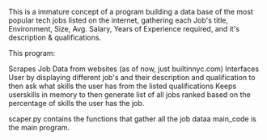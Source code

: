 This is a immature concept of a program building a data base of the most popular tech jobs listed on the internet, gathering each Job's title, Environment, Size, Avg. Salary, Years of Experience required, and it's description & qualifications.

This program:

Scrapes Job Data from websites (as of now, just builtinnyc.com)
Interfaces User by displaying different job's and their description and qualification to then ask what skills the user has from the listed qualifications
Keeps userskills in memory to then generate list of all jobs ranked based on the percentage of skills the user has the job.

scaper.py contains the functions that gather all the job dataa
main_code is the main program.

